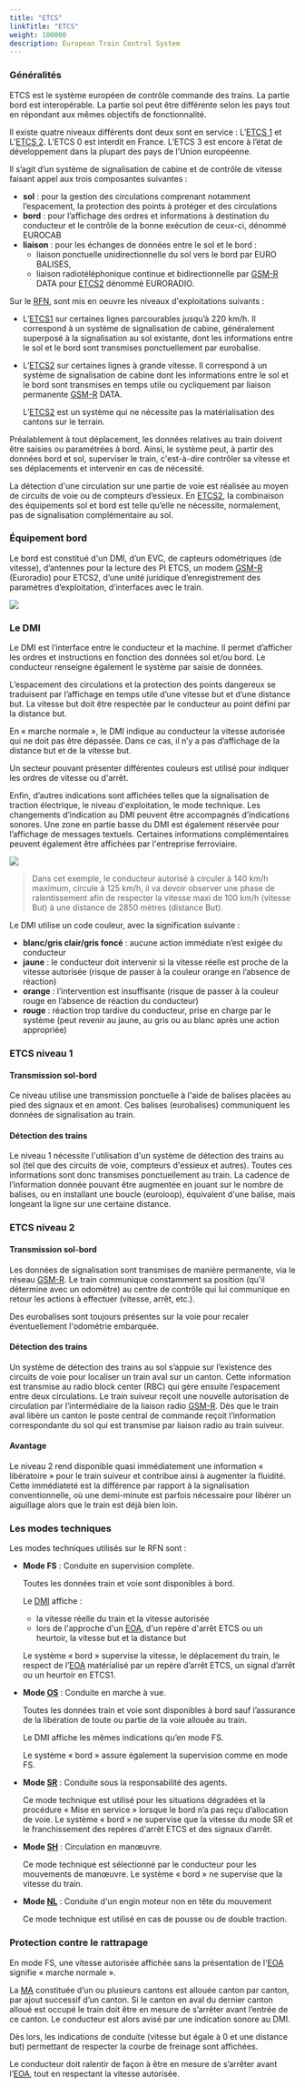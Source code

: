 ```yaml
---
title: "ETCS"
linkTitle: "ETCS"
weight: 100000
description: European Train Control System
---
```


### Généralités

ETCS est le système européen de contrôle commande des trains. La partie bord est interopérable. La partie sol peut être
différente selon les pays tout en répondant aux mêmes objectifs de fonctionnalité.

Il existe quatre niveaux différents dont deux sont en service : L’[ETCS 1](#etcs-niveau-1) et L’[ETCS 2](#etcs-niveau-2). L’ETCS 0 est interdit en France.
L’ETCS 3 est encore à l’état de développement dans la plupart des pays de l’Union européenne.

Il s’agit d’un système de signalisation de cabine et de contrôle de vitesse faisant appel aux trois composantes
suivantes :
- **sol** : pour la gestion des circulations comprenant notamment l’espacement, la protection des points à protéger et des
circulations
- **bord** : pour l’affichage des ordres et informations à destination du conducteur et le contrôle de la bonne exécution de
ceux-ci, dénommé EUROCAB
- **liaison** : pour les échanges de données entre le sol et le bord :
  - liaison ponctuelle unidirectionnelle du sol vers le bord par EURO BALISES, 
  - liaison radiotéléphonique continue et bidirectionnelle par [GSM-R](../gsm-r/) DATA pour [ETCS2](#etcs-niveau-2) dénommé EURORADIO.

Sur le [RFN](../../../../glossary/#r), sont mis en oeuvre les niveaux d'exploitations suivants :
- L’[ETCS1](#etcs-niveau-1) sur certaines lignes parcourables jusqu’à 220 km/h. Il correspond à un système de signalisation de cabine,
généralement superposé à la signalisation au sol existante, dont les informations entre le sol et le bord sont
transmises ponctuellement par eurobalise. 
- L’[ETCS2](#etcs-niveau-2) sur certaines lignes à grande vitesse. Il correspond à un système de signalisation de cabine dont les
informations entre le sol et le bord sont transmises en temps utile ou cycliquement par liaison permanente [GSM-R](../gsm-r/) DATA. 

    L’[ETCS2](#etcs-niveau-2) est un système qui ne nécessite pas la matérialisation des cantons sur le terrain.

Préalablement à tout déplacement, les données relatives au train doivent être saisies ou paramétrées à bord. Ainsi, le
système peut, à partir des données bord et sol, superviser le train, c'est-à-dire contrôler sa vitesse et ses
déplacements et intervenir en cas de nécessité.

La détection d'une circulation sur une partie de voie est réalisée au moyen de circuits de voie ou de compteurs
d’essieux.
En [ETCS2](#etcs-niveau-2), la combinaison des équipements sol et bord est telle qu’elle ne nécessite, normalement, pas de signalisation
complémentaire au sol.

### Équipement bord

Le bord est constitué d'un DMI, d’un EVC, de capteurs odométriques (de vitesse), d’antennes pour la lecture des PI ETCS,
un modem [GSM-R](../gsm-r/) (Euroradio) pour ETCS2, d’une unité juridique d’enregistrement des paramètres d’exploitation,
d’interfaces avec le train.

![](/osrd-website/images/docs/railway-wiki/signalling/image-106.png)

### Le DMI

Le DMI est l’interface entre le conducteur et la machine. Il permet d’afficher les ordres et instructions en fonction
des données sol et/ou bord. Le conducteur renseigne également le système par saisie de données.

L’espacement des circulations et la protection des points dangereux se traduisent par l’affichage en temps utile d’une
vitesse but et d’une distance but. La vitesse but doit être respectée par le conducteur au point défini par la distance but.

En « marche normale », le DMI indique au conducteur la vitesse autorisée qui ne doit pas être dépassée. Dans ce cas, il
n’y a pas d’affichage de la distance but et de la vitesse but.

Un secteur pouvant présenter différentes couleurs est utilisé pour indiquer les ordres de vitesse ou d'arrêt.

Enfin, d’autres indications sont affichées telles que la signalisation de traction électrique, le niveau d'exploitation,
le mode technique. Les changements d’indication au DMI peuvent être accompagnés d’indications sonores. Une zone en
partie basse du DMI est également réservée pour l’affichage de messages textuels. Certaines informations complémentaires
peuvent également être affichées par l'entreprise ferroviaire.

![](../../../images/document-pedagogique-signaux-regimes-exploitation-v1/image-107.png)

> Dans cet exemple, le conducteur autorisé à circuler à 140 km/h maximum, circule à 125 km/h, il va devoir observer une
phase de ralentissement afin de respecter la vitesse maxi de 100 km/h (vitesse But) à une distance de 2850 mètres (distance But).

Le DMI utilise un code couleur, avec la signification suivante :
- **blanc/gris clair/gris foncé** : aucune action immédiate n’est exigée du conducteur
- **jaune** : le conducteur doit intervenir si la vitesse réelle est proche de la vitesse autorisée (risque de passer à
la couleur orange en l’absence de réaction)
- **orange** : l’intervention est insuffisante (risque de passer à la couleur rouge en l’absence de réaction du conducteur)
- **rouge** : réaction trop tardive du conducteur, prise en charge par le système (peut revenir au jaune, au gris ou au
blanc après une action appropriée)

### ETCS niveau 1

#### Transmission sol-bord

Ce niveau utilise une transmission ponctuelle à l'aide de balises placées au pied des signaux et en amont. Ces balises
(eurobalises) communiquent les données de signalisation au train.

#### Détection des trains

Le niveau 1 nécessite l'utilisation d'un système de détection des trains au sol (tel que des circuits de voie, compteurs
d'essieux et autres). Toutes ces informations sont donc transmises ponctuellement au train. La cadence de l’information
donnée pouvant être augmentée en jouant sur le nombre de balises, ou en installant une boucle (euroloop), équivalent
d'une balise, mais longeant la ligne sur une certaine distance.

### ETCS niveau 2

#### Transmission sol-bord

Les données de signalisation sont transmises de manière permanente, via le réseau [GSM-R](../gsm-r/). Le train communique constamment
sa position (qu'il détermine avec un odomètre) au centre de contrôle qui lui communique en retour les actions à
effectuer (vitesse, arrêt, etc.).

Des eurobalises sont toujours présentes sur la voie pour recaler éventuellement l'odométrie embarquée.

#### Détection des trains

Un système de détection des trains au sol s’appuie sur l’existence des circuits de voie pour localiser un train aval sur
un canton. Cette information est transmise au radio block center (RBC) qui gère ensuite l’espacement entre deux circulations.
Le train suiveur reçoit une nouvelle autorisation de circulation par l’intermédiaire de la liaison radio [GSM-R](../gsm-r/).
Dès que le train aval libère un canton le poste central de commande reçoit l’information correspondante du sol qui est
transmise par liaison radio au train suiveur.

#### Avantage

Le niveau 2 rend disponible quasi immédiatement une information « libératoire » pour le train suiveur et contribue ainsi
à augmenter la fluidité. Cette immédiateté est la différence par rapport à la signalisation conventionnelle, où une
demi-minute est parfois nécessaire pour libérer un aiguillage alors que le train est déjà bien loin.

### Les modes techniques

Les modes techniques utilisés sur le RFN sont :
- **Mode FS** : Conduite en supervision complète.

  Toutes les données train et voie sont disponibles à bord.

  Le [DMI](#le-dmi) affiche :
  - la vitesse réelle du train et la vitesse autorisée
  - lors de l'approche d'un [EOA](../../../../glossary/#e), d'un repère d'arrêt ETCS ou un heurtoir, la vitesse but et la distance but

  Le système « bord » supervise la vitesse, le déplacement du train, le respect de l’[EOA](../../../../glossary/#e) matérialisé par un repère
d’arrêt ETCS, un signal d’arrêt ou un heurtoir en ETCS1.

- **Mode [OS](../../../../glossary/#o)** : Conduite en marche à vue.

  Toutes les données train et voie sont disponibles à bord sauf l’assurance de la libération de toute ou partie de la
voie allouée au train.

  Le DMI affiche les mêmes indications qu’en mode FS.

  Le système « bord » assure également la supervision comme en mode FS.
 
- **Mode [SR](../../../../glossary/#s)** : Conduite sous la responsabilité des agents.

  Ce mode technique est utilisé pour les situations dégradées et la procédure « Mise en service » lorsque le bord n’a
pas reçu d’allocation de voie. Le système « bord » ne supervise que la vitesse du mode SR et le franchissement des
repères d'arrêt ETCS et des signaux d’arrêt.

- **Mode [SH](../../../../glossary/#s)** : Circulation en manœuvre.

  Ce mode technique est sélectionné par le conducteur pour les mouvements de manœuvre. Le système « bord » ne supervise
que la vitesse du train.

- **Mode [NL](../../../../glossary/#n)** : Conduite d'un engin moteur non en tête du mouvement

  Ce mode technique est utilisé en cas de pousse ou de double traction.

### Protection contre le rattrapage

En mode FS, une vitesse autorisée affichée sans la présentation de l'[EOA](../../../../glossary/#e) signifie « marche normale ».

La [MA](../../../../glossary/#m) constituée d’un ou plusieurs cantons est allouée canton par canton, par ajout successif d’un canton.
Si le canton en aval du dernier canton alloué est occupé le train doit être en mesure de s’arrêter avant l’entrée de ce
canton. Le conducteur est alors avisé par une indication sonore au DMI.

Dès lors, les indications de conduite (vitesse but égale à 0 et une distance but) permettant de respecter la courbe de
freinage sont affichées.

Le conducteur doit ralentir de façon à être en mesure de s’arrêter avant l’[EOA](../../../../glossary/#e), tout en respectant la vitesse autorisée.